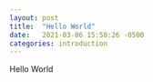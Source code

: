 ```yaml
---
layout: post
title:  "Hello World"
date:   2021-03-06 15:50:26 -0500
categories: introduction
---
```

Hello World
